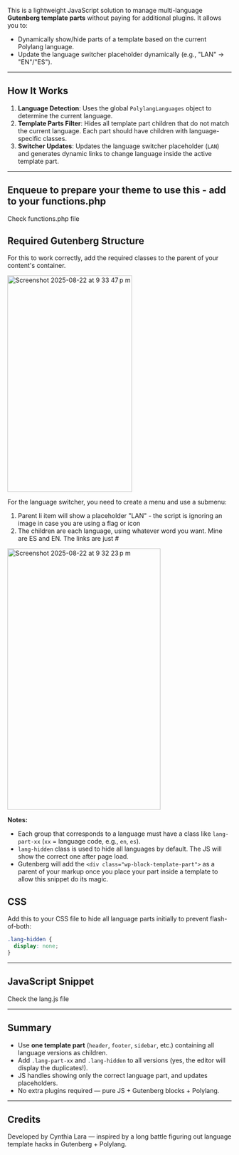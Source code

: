 This is a lightweight JavaScript solution to manage multi-language **Gutenberg template parts** without paying for additional plugins. It allows you to:

- Dynamically show/hide parts of a template based on the current Polylang language.
- Update the language switcher placeholder dynamically (e.g., "LAN" → "EN"/"ES").
---

## How It Works

1. **Language Detection**: Uses the global `PolylangLanguages` object to determine the current language.
2. **Template Parts Filter**: Hides all template part children that do not match the current language. Each part should have children with language-specific classes.
3. **Switcher Updates**: Updates the language switcher placeholder (`LAN`) and generates dynamic links to change language inside the active template part.

---

## Enqueue to prepare your theme to use this - add to your functions.php
Check functions.php file

## Required Gutenberg Structure

For this to work correctly, add the required classes to the parent of your content's container.

<img width="280" height="486" alt="Screenshot 2025-08-22 at 9 33 47 p m" src="https://github.com/user-attachments/assets/e3b93b0e-98c6-4b31-9e47-170902dfc4eb" />


For the language switcher, you need to create a menu and use a submenu:
1. Parent li item will show a placeholder "LAN" - the script is ignoring an image in case you are using a flag or icon
2. The children are each language, using whatever word you want. Mine are ES and EN. The links are just #

<img width="344" height="587" alt="Screenshot 2025-08-22 at 9 32 23 p m" src="https://github.com/user-attachments/assets/d67d8b19-d99c-4cd0-b599-9eee8673400f" />


**Notes:**

- Each group that corresponds to a language must have a class like `lang-part-xx` (`xx` = language code, e.g., `en`, `es`).
- `lang-hidden` class is used to hide all languages by default. The JS will show the correct one after page load.
- Gutenberg will add the `<div class="wp-block-template-part">` as a parent of your markup once you place your part inside a template to allow this snippet do its magic.



## CSS

Add this to your CSS file to hide all language parts initially to prevent flash-of-both:

```css
.lang-hidden {
  display: none;
}
```

---

## JavaScript Snippet
Check the lang.js file

---

## Summary

- Use **one template part** (`header`, `footer`, `sidebar`, etc.) containing all language versions as children.
- Add `.lang-part-xx` and `.lang-hidden` to all versions (yes, the editor will display the duplicates!).
- JS handles showing only the correct language part, and updates placeholders.
- No extra plugins required — pure JS + Gutenberg blocks + Polylang.

---

## Credits

Developed by Cynthia Lara — inspired by a long battle figuring out language template hacks in Gutenberg + Polylang.


